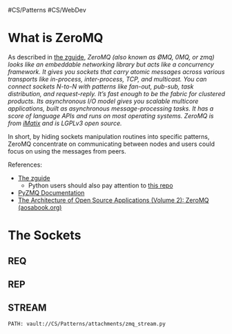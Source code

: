 #CS/Patterns #CS/WebDev 

# What is ZeroMQ

As described in [the zguide][zguide], *ZeroMQ (also known as ØMQ, 0MQ, or zmq) looks like an embeddable networking library but acts like a concurrency framework. It gives you sockets that carry atomic messages across various transports like in-process, inter-process, TCP, and multicast. You can connect sockets N-to-N with patterns like fan-out, pub-sub, task distribution, and request-reply. It’s fast enough to be the fabric for clustered products. Its asynchronous I/O model gives you scalable multicore applications, built as asynchronous message-processing tasks. It has a score of language APIs and runs on most operating systems. ZeroMQ is from [iMatix](http://www.imatix.com/) and is LGPLv3 open source.*

In short, by hiding sockets manipulation routines into specific patterns, ZeroMQ concentrate on communicating between nodes and users could focus on using the messages from peers.

References: 
* [The zguide][zguide]
    * Python users should also pay attention to [this repo](https://github.com/booksbyus/zguide/blob/master/examples/Python)
* [PyZMQ Documentation][pyzmq ]
* [The Architecture of Open Source Applications (Volume 2): ZeroMQ (aosabook.org)](https://www.aosabook.org/en/zeromq.html)

# The Sockets
## REQ
## REP
## STREAM

```embed-python
PATH: vault://CS/Patterns/attachments/zmq_stream.py
```



[zguide]: https://zguide.zeromq.org/
[pyzmq]: https://pyzmq.readthedocs.io/en/latest/


